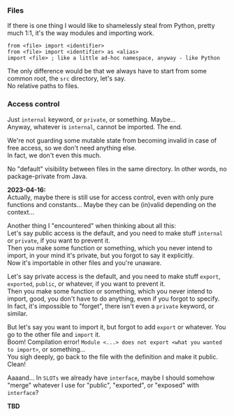 ### Files

If there is one thing I would like to shamelessly steal from Python, pretty much 1:1, it's the way modules and importing work.

```
from <file> import <identifier>
from <file> import <identifier> as <alias>
import <file> ; like a little ad-hoc namespace, anyway - like Python
```

The only difference would be that we always have to start from some common root, the `src` directory, let's say.\
No relative paths to files.

### Access control

Just `internal` keyword, or `private`, or something. Maybe...\
Anyway, whatever is `internal`, cannot be imported. The end.

We're not guarding some mutable state from becoming invalid in case of free access, so we don't need anything else.\
In fact, we don't even this much.

No "default" visibility between files in the same directory. In other words, no package-private from Java.

**2023-04-16:**\
Actually, maybe there is still use for access control, even with only pure functions and constants...
Maybe they can be (in)valid depending on the context...

Another thing I "encountered" when thinking about all this:\
Let's say public access is the default, and you need to make stuff `internal` or `private`, if you want to prevent it.\
Then you make some function or something, which you never intend to import, in your mind it's private, but you forgot to say it explicitly.\
Now it's importable in other files and you're unaware.

Let's say private access is the default, and you need to make stuff `export`, `exported`, `public`, or whatever, if you want to prevent it.\
Then you make some function or something, which you never intend to import, good, you don't have to do anything, even if you forgot to specify.\
In fact, it's impossible to "forget", there isn't even a `private` keyword, or similar.

But let's say you want to import it, but forgot to add `export` or whatever. You go to the other file and `import` it.\
Boom! Compilation error! `Module <...> does not export <what you wanted to import>`, or something...\
You sigh deeply, go back to the file with the definition and make it public.\
Clean!

Aaaand... In `SLOTs` we already have `interface`, maybe I should somehow "merge" whatever I use for "public", "exported",
or "exposed" with `interface`?

**TBD**